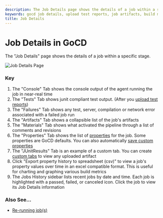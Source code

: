 ```yaml
---
description: The Job Details page shows the details of a job within a specific stage in your build pipeline.
keywords: gocd job details, upload test reports, job artifacts, build materials, job history, cd pipeline
title: Job Details
---
```



# Job Details in GoCD

The "Job Details" page shows the details of a job within a specific stage.

![Job Details Page](../images/job_details.png)

### Key

1. The "Console" Tab shows the console output of the agent running the job in near-real time
2. The "Tests" Tab shows junit compliant test output. (After you [upload test reports](../configuration/dev_upload_test_report.html))
3. The "Failures" Tab shows any test, server, compilation or network error associated with a failed job run
4. The "Artifacts" Tab shows a collapsible list of the job's artifacts
5. The "Materials" Tab shows what activated the pipeline through a list of comments and revisions
6. The "Properties" Tab shows the list of [properties](../advanced_usage/properties.html) for the job. Some properties are GoCD defaults. You can also automatically [save custom properties](../faq/dev_save_properties.html)
7. The "JUnitResults" Tab is an example of a custom tab. You can create [custom tabs](../faq/dev_see_artifact_as_tab.html) to view any uploaded artifact
8. Click "Export property history to spreadsheet (csv)" to view a job's property values over time in an excel compatible format. This is useful for charting and graphing various build metrics
9. The Jobs History sidebar lists recent jobs by date and time. Each job is highlighted with a passed, failed, or canceled icon. Click the job to view its Job Details information

### Also See...

- [Re-running job(s)](../faq/job_rerun.html)
